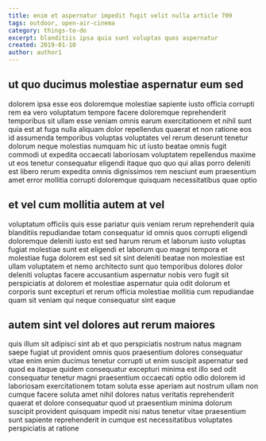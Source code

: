```yaml
---
title: enim et aspernatur impedit fugit velit nulla article 709
tags: outdoor, open-air-cinema
category: things-to-do
excerpt: blanditiis ipsa quia sunt voluptas quos aspernatur
created: 2019-01-10
author: author1
---
```


## ut quo ducimus molestiae aspernatur eum sed

dolorem ipsa esse eos doloremque molestiae sapiente iusto officia corrupti rem ea vero voluptatum tempore facere doloremque reprehenderit temporibus sit ullam esse veniam omnis earum exercitationem et nihil sunt quia est at fuga nulla aliquam dolor repellendus quaerat et non ratione eos id assumenda temporibus voluptas voluptates vel rerum deserunt tenetur dolorum neque molestias numquam hic ut iusto beatae omnis fugit commodi ut expedita occaecati laboriosam voluptatem repellendus maxime ut eos tenetur consequatur eligendi itaque quo quo qui alias porro deleniti est libero rerum expedita omnis dignissimos rem nesciunt eum praesentium amet error mollitia corrupti doloremque quisquam necessitatibus quae optio

## et vel cum mollitia autem at vel

voluptatum officiis quis esse pariatur quis veniam rerum reprehenderit quia blanditiis repudiandae totam consequatur id omnis quos corrupti eligendi doloremque deleniti iusto est sed harum rerum et laborum iusto voluptas fugiat molestiae sunt est eligendi et laborum quo magni tempora et molestiae fuga dolorem est sed sit sint deleniti beatae non molestiae est ullam voluptatem et nemo architecto sunt quo temporibus dolores dolor deleniti voluptas facere accusantium aspernatur nobis vero fugit sit perspiciatis at dolorem et molestiae aspernatur quia odit dolorum et corporis sunt excepturi et rerum officia molestiae mollitia cum repudiandae quam sit veniam qui neque consequatur sint eaque

## autem sint vel dolores aut rerum maiores

quis illum sit adipisci sint ab et quo perspiciatis nostrum natus magnam saepe fugiat ut provident omnis quos praesentium dolores consequatur vitae enim enim ducimus tenetur corrupti ut enim suscipit aspernatur sed quod ea itaque quidem consequatur excepturi minima est illo sed odit consequatur tenetur magni praesentium occaecati optio odio dolorem id laboriosam exercitationem totam soluta esse aperiam aut nostrum ullam non cumque facere soluta amet nihil dolores natus veritatis reprehenderit quaerat et dolore consequatur quod ut praesentium minima dolorum suscipit provident quisquam impedit nisi natus tenetur vitae praesentium sunt sapiente reprehenderit in cumque est necessitatibus voluptates perspiciatis at ratione
